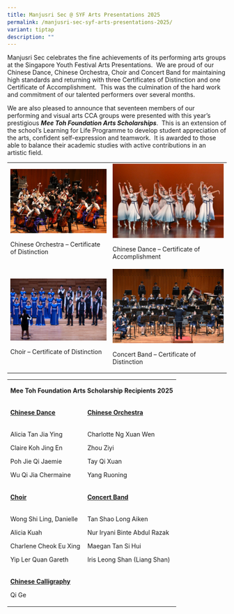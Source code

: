 ```yaml
---
title: Manjusri Sec @ SYF Arts Presentations 2025
permalink: /manjusri-sec-syf-arts-presentations-2025/
variant: tiptap
description: ""
---
```

<p>Manjusri Sec celebrates the fine achievements of its performing arts groups
at the Singapore Youth Festival Arts Presentations.&nbsp; We are proud
of our Chinese Dance, Chinese Orchestra, Choir and Concert Band for maintaining
high standards and returning with three Certificates of Distinction and
one Certificate of Accomplishment.&nbsp; This was the culmination of the
hard work and commitment of our talented performers over several months.</p>
<p>We are also pleased to announce that seventeen members of our performing
and visual arts CCA groups were presented with this year’s prestigious <strong><em>Mee Toh Foundation Arts Scholarships</em></strong>.&nbsp;
This is an extension of the school’s Learning for Life Programme to develop
student appreciation of the arts, confident self-expression and teamwork.&nbsp;
It is awarded to those able to balance their academic studies with active
contributions in an artistic field.</p>
<p></p>
<table style="minWidth: 50px">
<colgroup>
<col>
<col>
</colgroup>
<tbody>
<tr>
<td rowspan="1" colspan="1">
<div class="isomer-image-wrapper">
<img style="width: 100%" height="auto" width="100%" alt="" src="/images/Spotlight/2025 SYF/Manjusri_Secondary_School_R1_2026.jpg">
</div>
<p>Chinese Orchestra – Certificate of Distinction</p>
</td>
<td rowspan="1" colspan="1">
<div class="isomer-image-wrapper">
<img style="width: 100%" height="auto" width="100%" alt="" src="/images/Spotlight/2025 SYF/MANJUSRI_SECONDARY_SCHOOL_NZ9_2979.jpg">
</div>
<p>Chinese Dance – Certificate of Accomplishment</p>
</td>
</tr>
<tr>
<td rowspan="1" colspan="1">
<div class="isomer-image-wrapper">
<img style="width: 100%" height="auto" width="100%" alt="" src="/images/Spotlight/2025 SYF/MANJUSRI_SECONDARY_SCHOOL_Z62_1704.jpg">
</div>
<p>Choir – Certificate of Distinction</p>
</td>
<td rowspan="1" colspan="1">
<div class="isomer-image-wrapper">
<img style="width: 100%" height="auto" width="100%" alt="" src="/images/Spotlight/2025 SYF/Manjusri_Secondary_School_NZ9_7219.jpg">
</div>
<p>Concert Band – Certificate of Distinction</p>
</td>
</tr>
</tbody>
</table>
<table style="minWidth: 50px">
<colgroup>
<col>
<col>
</colgroup>
<tbody>
<tr>
<td rowspan="1" colspan="2">
<p><strong>Mee Toh Foundation Arts Scholarship Recipients 2025</strong>
</p>
</td>
</tr>
<tr>
<td rowspan="1" colspan="1">
<p><strong><u>Chinese Dance</u></strong>
</p>
</td>
<td rowspan="1" colspan="1">
<p><strong><u>Chinese Orchestra</u></strong>
</p>
</td>
</tr>
<tr>
<td rowspan="1" colspan="1">
<p>Alicia Tan Jia Ying</p>
<p>Claire Koh Jing En</p>
<p>Poh Jie Qi Jaemie</p>
<p>Wu Qi Jia Chermaine</p>
</td>
<td rowspan="1" colspan="1">
<p>Charlotte Ng Xuan Wen</p>
<p>Zhou Ziyi</p>
<p>Tay Qi Xuan</p>
<p>Yang Ruoning</p>
</td>
</tr>
<tr>
<td rowspan="1" colspan="1">
<p><strong><u>Choir</u></strong>
</p>
</td>
<td rowspan="1" colspan="1">
<p><strong><u>Concert Band</u></strong>
</p>
</td>
</tr>
<tr>
<td rowspan="1" colspan="1">
<p>Wong Shi Ling, Danielle</p>
<p>Alicia Kuah</p>
<p>Charlene Cheok Eu Xing</p>
<p>Yip Ler Quan Gareth</p>
</td>
<td rowspan="1" colspan="1">
<p>Tan Shao Long Aiken</p>
<p>Nur Iryani Binte Abdul Razak</p>
<p>Maegan Tan Si Hui</p>
<p>Iris Leong Shan (Liang Shan)&nbsp;</p>
</td>
</tr>
<tr>
<td rowspan="1" colspan="2">
<p><strong><u>Chinese Calligraphy</u></strong>
</p>
<p>Qi Ge</p>
</td>
</tr>
</tbody>
</table>
<p></p>